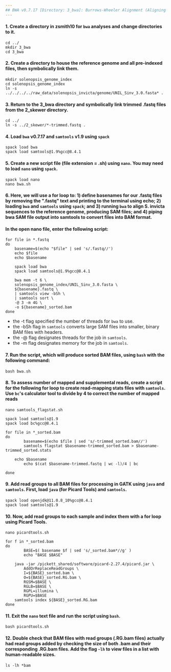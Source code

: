 ```yaml
---
## BWA v0.7.17 [Directory: 3_bwa]: Burrows-Wheeler Alignment (Aligning Sequences to a Reference)
---
```

#### 1. Create a directory in zsmith10 for `bwa` analyses and change directories to it.
```
cd ../
mkdir 3_bwa
cd 3_bwa
```

#### 2. Create a directory to house the reference genome and all pre-indexed files, then symbolically link them.
```
mkdir solenopsis_genome_index
cd solenopsis_genome_index
ln -s ../../../../raw_data/solenopsis_invicta/genome/UNIL_Sinv_3.0.fasta* .
```

#### 3. Return to the 3_bwa directory and symbolically link trimmed .fastq files from the 2_skewer directory.
```
cd ../
ln -s ../2_skewer/*-trimmed.fastq .
```

#### 4. Load `bwa` v0.7.17 and `samtools` v1.9 using `spack`
```
spack load bwa
spack load samtools@1.9%gcc@8.4.1
```

#### 5. Create a new script file (file extension = .sh) using `nano`. You may need to load `nano` using `spack`.
```
spack load nano
nano bwa.sh
```

#### 6. Here, we will use a for loop to: 1) define basenames for our .fastq files by removing the ".fastq" text and printing to the terminal using echo; 2) loading `bwa` and `samtools` using `spack`; and 3) running `bwa` to align S. invicta sequences to the reference genome, producing SAM files; and 4) piping bwa SAM file output into samtools to convert files into BAM format.
#### In the open nano file, enter the following script:
```
for file in *.fastq
do
    basename=$(echo "$file" | sed 's/.fastq//')
    echo $file
    echo $basename

    spack load bwa
    spack load samtools@1.9%gcc@8.4.1

    bwa mem -t 6 \
    solenopsis_genome_index/UNIL_Sinv_3.0.fasta \
    ${basename}.fastq \
    | samtools view -bSh \
    | samtools sort \
    -@ 3 -m 4G \
    -o ${basename}_sorted.bam
done
```
* the -t flag specified the number of threads for `bwa` to use.
* the -bSh flag in `samtools` converts large SAM files into smaller, binary BAM files with headers.
* the -@ flag designates threads for the job in `samtools`.
* the -m flag designates memory for the job in `samtools`.

#### 7. Run the script, which will produce sorted BAM files, using `bash` with the following command:
```
bash bwa.sh
```

#### 8. To assess number of mapped and supplemental reads, create a script for the following for loop to create read-mapping stats files with `samtools`. Use `bc`'s calculator tool to divide by 4 to correct the number of mapped reads
```
nano samtools_flagstat.sh
```
```
spack load samtools@1.9
spack load bc%gcc@8.4.1

for file in *_sorted.bam
do
        basename=$(echo $file | sed 's/-trimmed_sorted.bam//')
        samtools flagstat $basename-trimmed_sorted.bam > $basename-trimmed_sorted.stats
	
	echo $basename
        echo $(cat $basename-trimmed.fastq | wc -l)/4 | bc

done
```

#### 9. Add read groups to all BAM files for processing in GATK using `java` and `samtools`. First, load `java` (for Picard Tools) and `samtools`. 
```
spack load openjdk@11.0.8_10%gcc@8.4.1
spack load samtools@1.9
```

#### 10. Now, add read groups to each sample and index them with a for loop using Picard Tools.
```
nano picardtools.sh

for f in *_sorted.bam
do
        BASE=$( basename $f | sed 's/_sorted.bam*//g' )
        echo "BASE $BASE"
        
	java -jar /pickett_shared/software/picard-2.27.4/picard.jar \
		AddOrReplaceReadGroups \
		I=${BASE}_sorted.bam \
		O=${BASE}_sorted.RG.bam \
		RGSM=$BASE \
		RGLB=$BASE \
		RGPL=illumina \
		RGPU=$BASE
	samtools index ${BASE}_sorted.RG.bam
done
```  

#### 11. Exit the `nano` text file and run the script using `bash`.
```
bash picardtools.sh
```

#### 12. Double check that BAM files with read groups (.RG.bam files) actually had read groups added by checking the size of both .bam and their corresponding .RG.bam files. Add the flag `-lh` to view files in a list with human-readable sizes.
```
ls -lh *bam
```